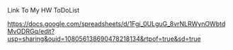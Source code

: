 Link To My HW ToDoList 

https://docs.google.com/spreadsheets/d/1Fgj_0ULguG_8vrNLRWynOWbtdMvODRGq/edit?usp=sharing&ouid=108056138690478218134&rtpof=true&sd=true
